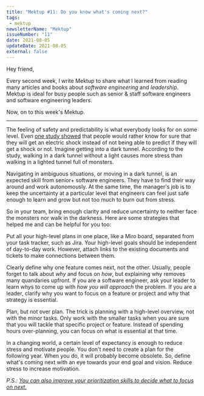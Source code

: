 ```yaml
---
title: "Mektup #11: Do you know what's coming next?"
tags:
 - mektup
newsletterName: "Mektup"
issueNumber: "11"
date: 2021-08-05
updateDate: 2021-08-05
external: false
---
```


Hey friend,

Every second week, I write Mektup to share what I learned from reading many articles and books about *software engineering* and *leadership*. Mektup is ideal for busy people such as senior & staff software engineers and software engineering leaders.

Now, on to this week's Mektup.

---

The feeling of safety and predictability is what everybody looks for on some level. Even [one study showed](https://www.nature.com/articles/ncomms10996) that people would rather know for sure that they will get an electric shock instead of not being able to predict if they will get a shock or not. Imagine getting into a dark tunnel. According to the study, walking in a dark tunnel without a light causes more stress than walking in a lighted tunnel full of monsters.

Navigating in ambiguous situations, or moving in a dark tunnel, is an expected skill from senior+ software engineers. They have to find their way around and work autonomously. At the same time, the manager's job is to keep the uncertainty at a particular level that engineers can feel just safe enough to learn and grow but not too much to burn out from stress.

So in your team, bring enough clarity and reduce uncertainty to neither face the monsters nor walk in the darkness. Here are some strategies that helped me and can be helpful for you too:

Put all your high-level plans in one place, like a Miro board, separated from your task tracker, such as Jira. Your high-level goals should be independent of day-to-day work. However, attach links to the existing documents and tickets to make connections between them.

Clearly define why one feature comes next, not the other. Usually, people forget to talk about *why* and focus on *how*, but explaining why removes many quandaries upfront. If you are a software engineer, ask your leader to learn *why*s to come up with *how you will approach* the problem. If you are a leader, clarify why you want to focus on a feature or project and why that strategy is essential.

Plan, but not over plan. The trick is planning with a high-level overview, not with the minor tasks. Only work with the smaller tasks when you are sure that you will tackle that specific project or feature. Instead of spending hours over-planning, you can focus on what is essential at that time.

In a changing world, a certain level of expectancy is enough to reduce stress and motivate people. You don't need to create a plan for the following year. When you do, it will probably become obsolete. So, define what's coming next with an eye towards your end goal and vision. Reduce stress to increase motivation.

*P.S.: [You can also improve your prioritization skills to decide what to focus on next.](/prioritization-skills-for-senior-and-staff-software-engineers/)*
